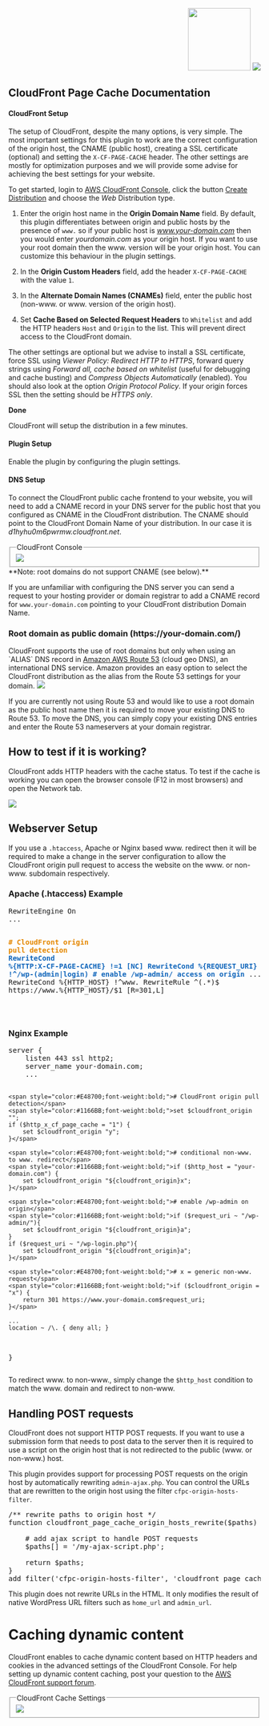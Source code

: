 <p align="right"><img src="https://github.com/o10n-x/wordpress-cloudfront-page-cache/blob/master/admin/images/amazon-cloudfront.png" height="125"> <img src="https://github.com/o10n-x/wordpress-cloudfront-page-cache/blob/master/admin/images/aws-cloudfront-100.png">
 

## CloudFront Page Cache Documentation

#### CloudFront Setup

The setup of CloudFront, despite the many options, is very simple. The most important settings for this plugin to work are the correct configuration of the origin host, the CNAME (public host), creating a SSL certificate (optional) and setting the `X-CF-PAGE-CACHE` header. The other settings are mostly for optimization purposes and we will provide some advise for achieving the best settings for your website.

To get started, login to [AWS CloudFront Console](https://console.aws.amazon.com/cloudfront/home), click the button [Create Distribution](https://console.aws.amazon.com/cloudfront/home#create-distribution:) and choose the *Web* Distribution type.

1. Enter the origin host name in the **Origin Domain Name** field. By default, this plugin differentiates between origin and public hosts by the presence of `www.` so if your public host is *www.your-domain.com* then you would enter *yourdomain.com* as your origin host. If you want to use your root domain then the www. version will be your origin host. You can customize this behaviour in the plugin settings.

2. In the **Origin Custom Headers** field, add the header `X-CF-PAGE-CACHE` with the value `1`.

3. In the **Alternate Domain Names (CNAMEs)** field, enter the public host (non-www. or www. version of the origin host).

4. Set **Cache Based on Selected Request Headers** to `Whitelist` and add the HTTP headers `Host` and `Origin` to the list. This will prevent direct access to the CloudFront domain.
 
The other settings are optional but we advise to install a SSL certificate, force SSL using *Viewer Policy: Redirect HTTP to HTTPS*, forward query strings using *Forward all, cache based on whitelist* (useful for debugging and cache busting) and *Compress Objects Automatically* (enabled). You should also look at the option *Origin Protocol Policy*. If your origin forces SSL then the setting should be *HTTPS only*.

**Done**

CloudFront will setup the distribution in a few minutes.

#### Plugin Setup

Enable the plugin by configuring the plugin settings.

#### DNS Setup

To connect the CloudFront public cache frontend to your website, you will need to add a CNAME record in your DNS server for the public host that you configured as CNAME in the CloudFront distribution. The CNAME should point to the CloudFront Domain Name of your distribution. In our case it is *d1hyhu0m6pwrmw.cloudfront.net*.

<fieldset><legend>CloudFront Console</legend>
<img src="<?php print plugins_url('admin/images/pagespeed-cloudfront-cname.png', 'cf-page-cache/cf-page-cache.php'); ?>" style="max-width:100%;">
</fieldset>
**Note: root domains do not support CNAME (see below).**

If you are unfamiliar with configuring the DNS server you can send a request to your hosting provider or domain registrar to add a CNAME record for `www.your-domain.com` pointing to your CloudFront distribution Domain Name.

 
<h3>Root domain as public domain (https://your-domain.com/)</h3>
CloudFront supports the use of root domains but only when using an `ALIAS` DNS record in <a href="https://aws.amazon.com/route53/?<?php print $this->aws_tracking; ?>" target="_blank" rel="noopener">Amazon AWS Route 53</a> (cloud geo DNS), an international DNS service. Amazon provides an easy option to select the CloudFront distribution as the alias from the Route 53 settings for your domain. 

<img src="<?php print plugins_url('admin/images/route-53-alias.png', 'cf-page-cache/cf-page-cache.php'); ?>">

If you are currently not using Route 53 and would like to use a root domain as the public host name then it is required to move your existing DNS to Route 53. To move the DNS, you can simply copy your existing DNS entries and enter the Route 53 nameservers at your domain registrar.


## How to test if it is working?
CloudFront adds HTTP headers with the cache status. To test if the cache is working you can open the browser console (F12 in most browsers) and open the Network tab.

<img src="<?php print plugins_url('admin/images/cf-http-headers-chrome.png', 'cf-page-cache/cf-page-cache.php'); ?>">


## Webserver Setup

If you use a `.htaccess`, Apache or Nginx based www. redirect then it will be required to make a change in the server configuration to allow the CloudFront origin pull request to access the website on the www. or non-www. subdomain respectively.


<h3>Apache (.htaccess) Example</h3>
<pre>
RewriteEngine On
...

<span style="color:#E48700;font-weight:bold;"># CloudFront origin pull detection</span>
<span style="color:#1166BB;font-weight:bold;">RewriteCond %{HTTP:X-CF-PAGE-CACHE} !=1 [NC]
RewriteCond %{REQUEST_URI} !^/wp-(admin|login) # enable /wp-admin/ access on origin</span>
...
RewriteCond %{HTTP_HOST} !^www\.
RewriteRule ^(.*)$ https://www.%{HTTP_HOST}/$1 [R=301,L]
</pre>
<br />
<h3>Nginx Example</h3>
<pre>
server {
    listen 443 ssl http2;
    server_name your-domain.com;
    ... 

    <span style="color:#E48700;font-weight:bold;"># CloudFront origin pull detection</span>
    <span style="color:#1166BB;font-weight:bold;">set $cloudfront_origin "";
    if ($http_x_cf_page_cache = "1") { 
        set $cloudfront_origin "y";
    }</span>

    <span style="color:#E48700;font-weight:bold;"># conditional non-www. to www. redirect</span>
    <span style="color:#1166BB;font-weight:bold;">if ($http_host = "your-domain.com") {
        set $cloudfront_origin "${cloudfront_origin}x";
    }</span>

    <span style="color:#E48700;font-weight:bold;"># enable /wp-admin on origin</span>
    <span style="color:#1166BB;font-weight:bold;">if ($request_uri ~ "/wp-admin/"){
        set $cloudfront_origin "${cloudfront_origin}a";
    }
    if ($request_uri ~ "/wp-login.php"){
        set $cloudfront_origin "${cloudfront_origin}a";
    }</span>

    <span style="color:#E48700;font-weight:bold;"># x = generic non-www. request</span>
    <span style="color:#1166BB;font-weight:bold;">if ($cloudfront_origin = "x") {
        return 301 https://www.your-domain.com$request_uri;
    }</span>

    ...
    location ~ /\. { deny all; }
}
</pre>
To redirect www. to non-www., simply change the `$http_host` condition to match the www. domain and redirect to non-www.

    
## Handling POST requests
CloudFront does not support HTTP POST requests. If you want to use a submission form that needs to post data to the server then it is required to use a script on the origin host that is not redirected to the public (www. or non-www.) host.

This plugin provides support for processing POST requests on the origin host by automatically rewriting `admin-ajax.php`. You can control the URLs that are rewritten to the origin host using the filter `cfpc-origin-hosts-filter`.

<pre>
/** rewrite paths to origin host */
function cloudfront_page_cache_origin_hosts_rewrite($paths) {
    
    # add ajax script to handle POST requests
    $paths[] = '/my-ajax-script.php';

    return $paths;
}
add_filter('cfpc-origin-hosts-filter', 'cloudfront_page_cache_origin_hosts_rewrite');
</pre>
This plugin does not rewrite URLs in the HTML. It only modifies the result of native WordPress URL filters such as `home_url` and `admin_url`.


<h1 id="dynamic-content">Caching dynamic content</h1>

CloudFront enables to cache dynamic content based on HTTP headers and cookies in the advanced settings of the CloudFront Console. For help setting up dynamic content caching, post your question to the <a href="https://forums.aws.amazon.com/forum.jspa?forumID=46" target="_blank" rel="noopener">AWS CloudFront support forum</a>.


<fieldset><legend>CloudFront Cache Settings</legend>
<img src="<?php print plugins_url('admin/images/cookie-cache.png', 'cf-page-cache/cf-page-cache.php'); ?>" style="max-width:100%;">
</fieldset>